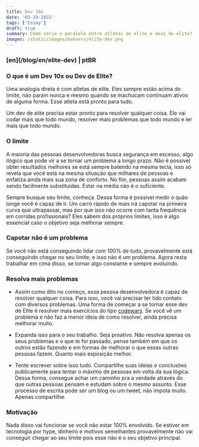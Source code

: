 ```yaml
---
title: Dev 10x
date: '03-19-2022'
tags: ['Essay']
draft: true
summary: Como seria o paralelo entre atletas de elite e devs de elite?
images: /static/images/banners/elite-dev.png
---
```


<h3>[en](/blog/en/elite-dev) | ptBR</h3>

### O que é um Dev 10x ou Dev de Elite?

Uma analogia direta é com atletas de elite. Eles sempre estão acima do limite, não param nunca e mesmo quando se machucam continuam ativos de alguma forma. Esse atleta está pronto para tudo.

Um dev de elite precisa estar pronto para resolver qualquer coisa. Ele vai codar mais que todo mundo, resolver mais problemas que todo mundo e ler mais que todo mundo.

### O limite

A maioria das pessoas desenvolvedoras busca segurança em excesso, algo ilógico que pode vir a se tornar um problema a longo prazo. Não é possível obter resultados melhores se está sempre batendo na mesma tecla, isso só revela que você está na mesma situação que milhares de pessoas e enfatiza ainda mais sua zona de conforto. No fim, pessoas assim acabam sendo facilmente substituídas. Estar na média não é o suficiente.

Sempre busque seu limite, conheça. Dessa forma é possível medir o quão longe você é capaz de ir. Um carro rápido de mais irá capotar na primeira curva que ultrapassar, mas por que isso não ocorre com tanta frequência em corridas profissionais? Eles sabem dos próprios limites, isso é algo essencial caso o objetivo seja melhorar sempre.

### Capotar não é um problema

Se você não está conseguindo lidar com 100% de tudo, provavelmente está conseguindo chegar no seu limite, e isso não é um problema. Agora resta trabalhar em cima disso, se tornar algo constante e sempre evoluindo.

### Resolva mais problemas

- Assim como dito no começo, essa pessoa desenvolvedora é capaz de resolver qualquer coisa. Para isso, você vai precisar ter tido contato com diversos problemas. Uma forma de começar a se tornar esse dev de Elite é resolver mais exercícios do tipo [codewars](https://www.codewars.com/). Se você vê um problema e não faz a menor ideia de como resolver, ainda precisa melhorar muito.

- Expanda isso para o seu trabalho. Seja proativo. Não resolva apenas os seus problemas e o que te for passado, pense também em que os outros estão fazendo e em formas de melhorar o que essas outras pessoas fazem. Quanto mais exposição melhor.

- Tente escrever sobre isso tudo. Compartilhe suas ideias e conclusões publicamente para tentar o máximo de pessoas em volta da sua lógica. Dessa forma, consegue achar um caminho pra a verdade através do que outras pessoas pensam e estudam sobre o mesmo assunto. Esse processo de escrita pode ser um blog ou um tweet, não impota muito. Apenas compartilhe.

### Motivação

Nada disso vai funcionar se você não estar 100% envolvido. Se estiver em tecnologia por hype, dinheiro e motivos semelhantes provavelmente não vai conseguir chegar ao seu limite pois esse não é o seu objetivo principal.
